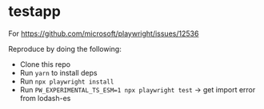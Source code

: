 # testapp

For https://github.com/microsoft/playwright/issues/12536

Reproduce by doing the following:

* Clone this repo
* Run `yarn` to install deps
* Run `npx playwright install`
* Run `PW_EXPERIMENTAL_TS_ESM=1 npx playwright test` -> get import error from lodash-es
